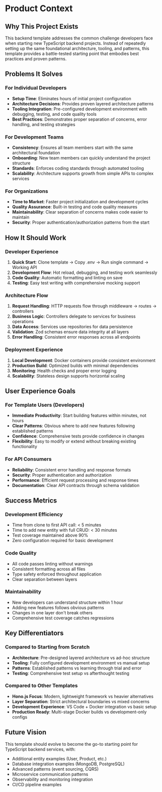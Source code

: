 # Product Context

## Why This Project Exists

This backend template addresses the common challenge developers face when starting new TypeScript backend projects. Instead of repeatedly setting up the same foundational architecture, tooling, and patterns, this template provides a battle-tested starting point that embodies best practices and proven patterns.

## Problems It Solves

### For Individual Developers

- **Setup Time**: Eliminates hours of initial project configuration
- **Architecture Decisions**: Provides proven layered architecture patterns
- **Tooling Integration**: Pre-configured development environment with debugging, testing, and code quality tools
- **Best Practices**: Demonstrates proper separation of concerns, error handling, and testing strategies

### For Development Teams

- **Consistency**: Ensures all team members start with the same architectural foundation
- **Onboarding**: New team members can quickly understand the project structure
- **Standards**: Enforces coding standards through automated tooling
- **Scalability**: Architecture supports growth from simple APIs to complex services

### For Organizations

- **Time to Market**: Faster project initialization and development cycles
- **Quality Assurance**: Built-in testing and code quality measures
- **Maintainability**: Clear separation of concerns makes code easier to maintain
- **Security**: Proper authentication/authorization patterns from the start

## How It Should Work

### Developer Experience

1. **Quick Start**: Clone template → Copy .env → Run single command → Working API
2. **Development Flow**: Hot reload, debugging, and testing work seamlessly
3. **Code Quality**: Automatic formatting and linting on save
4. **Testing**: Easy test writing with comprehensive mocking support

### Architecture Flow

1. **Request Handling**: HTTP requests flow through middleware → routes → controllers
2. **Business Logic**: Controllers delegate to services for business operations
3. **Data Access**: Services use repositories for data persistence
4. **Validation**: Zod schemas ensure data integrity at all layers
5. **Error Handling**: Consistent error responses across all endpoints

### Deployment Experience

1. **Local Development**: Docker containers provide consistent environment
2. **Production Build**: Optimized builds with minimal dependencies
3. **Monitoring**: Health checks and proper error logging
4. **Scalability**: Stateless design supports horizontal scaling

## User Experience Goals

### For Template Users (Developers)

- **Immediate Productivity**: Start building features within minutes, not hours
- **Clear Patterns**: Obvious where to add new features following established patterns
- **Confidence**: Comprehensive tests provide confidence in changes
- **Flexibility**: Easy to modify or extend without breaking existing functionality

### For API Consumers

- **Reliability**: Consistent error handling and response formats
- **Security**: Proper authentication and authorization
- **Performance**: Efficient request processing and response times
- **Documentation**: Clear API contracts through schema validation

## Success Metrics

### Development Efficiency

- Time from clone to first API call: < 5 minutes
- Time to add new entity with full CRUD: < 30 minutes
- Test coverage maintained above 90%
- Zero configuration required for basic development

### Code Quality

- All code passes linting without warnings
- Consistent formatting across all files
- Type safety enforced throughout application
- Clear separation between layers

### Maintainability

- New developers can understand structure within 1 hour
- Adding new features follows obvious patterns
- Changes in one layer don't break others
- Comprehensive test coverage catches regressions

## Key Differentiators

### Compared to Starting from Scratch

- **Architecture**: Pre-designed layered architecture vs ad-hoc structure
- **Tooling**: Fully configured development environment vs manual setup
- **Patterns**: Established patterns vs learning through trial and error
- **Testing**: Comprehensive test setup vs afterthought testing

### Compared to Other Templates

- **Hono.js Focus**: Modern, lightweight framework vs heavier alternatives
- **Layer Separation**: Strict architectural boundaries vs mixed concerns
- **Development Experience**: VS Code + Docker integration vs basic setup
- **Production Ready**: Multi-stage Docker builds vs development-only configs

## Future Vision

This template should evolve to become the go-to starting point for TypeScript backend services, with:

- Additional entity examples (User, Product, etc.)
- Database integration examples (MongoDB, PostgreSQL)
- Advanced patterns (event sourcing, CQRS)
- Microservice communication patterns
- Observability and monitoring integration
- CI/CD pipeline examples
